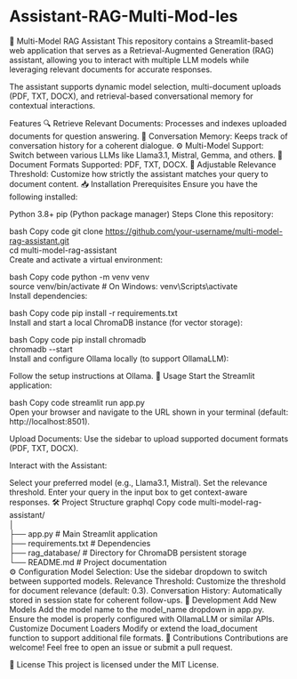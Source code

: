 # Assistant-RAG-Multi-Mod-les
💬 Multi-Model RAG Assistant
This repository contains a Streamlit-based web application that serves as a Retrieval-Augmented Generation (RAG) assistant, allowing you to interact with multiple LLM models while leveraging relevant documents for accurate responses.

The assistant supports dynamic model selection, multi-document uploads (PDF, TXT, DOCX), and retrieval-based conversational memory for contextual interactions.

Features
🔍 Retrieve Relevant Documents: Processes and indexes uploaded documents for question answering.
🧠 Conversation Memory: Keeps track of conversation history for a coherent dialogue.
⚙ Multi-Model Support: Switch between various LLMs like Llama3.1, Mistral, Gemma, and others.
📂 Document Formats Supported: PDF, TXT, DOCX.
🎯 Adjustable Relevance Threshold: Customize how strictly the assistant matches your query to document content.
📥 Installation
Prerequisites
Ensure you have the following installed:

Python 3.8+
pip (Python package manager)
Steps
Clone this repository:

bash
Copy code
git clone https://github.com/your-username/multi-model-rag-assistant.git  
cd multi-model-rag-assistant  
Create and activate a virtual environment:

bash
Copy code
python -m venv venv  
source venv/bin/activate  # On Windows: venv\Scripts\activate  
Install dependencies:

bash
Copy code
pip install -r requirements.txt  
Install and start a local ChromaDB instance (for vector storage):

bash
Copy code
pip install chromadb  
chromadb --start  
Install and configure Ollama locally (to support OllamaLLM):

Follow the setup instructions at Ollama.
🚀 Usage
Start the Streamlit application:

bash
Copy code
streamlit run app.py  
Open your browser and navigate to the URL shown in your terminal (default: http://localhost:8501).

Upload Documents: Use the sidebar to upload supported document formats (PDF, TXT, DOCX).

Interact with the Assistant:

Select your preferred model (e.g., Llama3.1, Mistral).
Set the relevance threshold.
Enter your query in the input box to get context-aware responses.
🛠 Project Structure
graphql
Copy code
multi-model-rag-assistant/  
│  
├── app.py                  # Main Streamlit application  
├── requirements.txt        # Dependencies  
├── rag_database/           # Directory for ChromaDB persistent storage  
└── README.md               # Project documentation  
⚙ Configuration
Model Selection: Use the sidebar dropdown to switch between supported models.
Relevance Threshold: Customize the threshold for document relevance (default: 0.3).
Conversation History: Automatically stored in session state for coherent follow-ups.
🔧 Development
Add New Models
Add the model name to the model_name dropdown in app.py.
Ensure the model is properly configured with OllamaLLM or similar APIs.
Customize Document Loaders
Modify or extend the load_document function to support additional file formats.
🤝 Contributions
Contributions are welcome! Feel free to open an issue or submit a pull request.

📄 License
This project is licensed under the MIT License.
